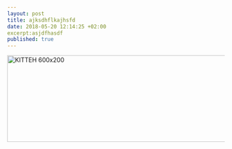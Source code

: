 ```yaml
---
layout: post
title: ajksdhflkajhsfd
date: 2018-05-20 12:14:25 +02:00
excerpt:asjdfhasdf
published: true
---
```


<img src="http://placekitten.com/600/200" alt="KITTEH 600x200" width="600" height="200" />